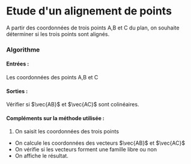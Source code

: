 # Etude d'un alignement de points
A partir des coordonnées de trois points A,B et C du plan, on souhaite déterminer si les trois points sont alignés.

### Algorithme
#### Entrées :
Les coordonnées des points A,B et C
#### Sorties :
Vérifier si $\vec{AB}$ et $\vec{AC}$ sont colinéaires.

#### Compléments sur la méthode utilisée :
  1. On saisit les coordonnées des trois points
  - On calcule les coordonnées des vecteurs $\vec{AB}$ et $\vec{AC}$
  - On vérifie si les vecteurs forment une famille libre ou non
  - On affiche le résultat.
